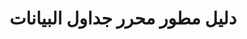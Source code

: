 ﻿---
title: دليل مطور محرر جداول البيانات
type: docs
weight: 20
url: /ar/java/spreadsheet-editor-developer-guide/
---
